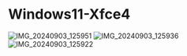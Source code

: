 # Windows11-Xfce4

![IMG_20240903_125951](https://github.com/user-attachments/assets/6562aaf8-688b-45e3-9ae8-24b1fdf30b24)
![IMG_20240903_125936](https://github.com/user-attachments/assets/585f6b93-f91a-4e77-aee9-30b33e92b57d)
![IMG_20240903_125922](https://github.com/user-attachments/assets/6bad924b-79b1-45e0-93c4-8a2c7969dbdf)

